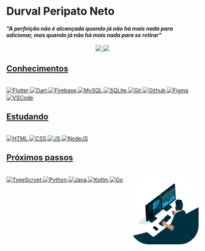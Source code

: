 <h1> Durval Peripato Neto </h1>
<h4><i><b>"A perfeição não é alcançada quando já não há mais nada para adicionar, mas quando já não há mais nada para se retirar"</b></i></h4>
<div align="center">
  <a href="https://github.com/durvalperipato">
  <img height="180em" src="https://github-readme-stats.vercel.app/api?username=durvalperipato&show_icons=true&theme=merko&include_all_commits=true&count_private=true"/>
  <img height="180em" src="https://github-readme-stats.vercel.app/api/top-langs/?username=durvalperipato&layout=compact&langs_count=7&theme=dark"/>
 </div>
 


<h2>Conhecimentos</h2>
<div style="display: inline_block"><br>
<div align="left">
  <img align="center" alt="Flutter" height="50" width="50" src="https://cdn.jsdelivr.net/gh/devicons/devicon/icons/flutter/flutter-original.svg"/>
  <img align="center" alt="Dart" height="50" width="50" src="https://cdn.jsdelivr.net/gh/devicons/devicon/icons/dart/dart-original-wordmark.svg"/>  
  <img align="center" alt="Firebase" height="50" width="50" src="https://cdn.jsdelivr.net/gh/devicons/devicon/icons/firebase/firebase-plain-wordmark.svg"/>
  <img align="center" alt="MySQL" height="50" width="50" src="https://cdn.jsdelivr.net/gh/devicons/devicon/icons/mysql/mysql-original-wordmark.svg"/>
  <img align="center" alt="SQLite" height="50" width="50" src="https://cdn.jsdelivr.net/gh/devicons/devicon/icons/sqlite/sqlite-original-wordmark.svg"/>
  <img align="center" alt="Git" height="50" width="50" src="https://cdn.jsdelivr.net/gh/devicons/devicon/icons/git/git-original-wordmark.svg"/>
  <img align="center" alt="Github" height="50" width="50" src="https://cdn.jsdelivr.net/gh/devicons/devicon/icons/github/github-original-wordmark.svg"/>
  <img align="center" alt="Figma" height="50" width="50" src="https://cdn.jsdelivr.net/gh/devicons/devicon/icons/figma/figma-original.svg"/>
  <img align="center" alt="VSCode" height="50" width="50" src="https://cdn.jsdelivr.net/gh/devicons/devicon/icons/vscode/vscode-original-wordmark.svg"/>
</div>

<h2>Estudando</h2>
<div style="display: inline_block"><br>
   <img align="center" alt="HTML" height="50" width="50" src="https://cdn.jsdelivr.net/gh/devicons/devicon/icons/html5/html5-original.svg"/>
   <img align="center" alt="CSS" height="50" width="50" src="https://cdn.jsdelivr.net/gh/devicons/devicon/icons/css3/css3-original-wordmark.svg"/>
   <img align="center" alt="JS" height="50" width="50" src="https://cdn.jsdelivr.net/gh/devicons/devicon/icons/javascript/javascript-original.svg"/>
   <img align="center" alt="NodeJS" height="50" width="50" src="https://cdn.jsdelivr.net/gh/devicons/devicon/icons/nodejs/nodejs-original-wordmark.svg"/>   
</div>  

<h2>Próximos passos</h2>
<div style="display: inline_block"><br>
   <img align="center" alt="TypeScrypt" height="50" width="50" src="https://cdn.jsdelivr.net/gh/devicons/devicon/icons/typescript/typescript-original.svg"/>
   <img align="center" alt="Python" height="50" width="50" src="https://cdn.jsdelivr.net/gh/devicons/devicon/icons/python/python-original.svg"/>
   <img align="center" alt="Java" height="50" width="50" src="https://cdn.jsdelivr.net/gh/devicons/devicon/icons/java/java-original-wordmark.svg"/>
   <img align="center" alt="Kotlin" height="50" width="50" src="https://cdn.jsdelivr.net/gh/devicons/devicon/icons/kotlin/kotlin-original.svg"/>
   <img align="center" alt="Go" height="50" width="50" src="https://cdn.jsdelivr.net/gh/devicons/devicon/icons/go/go-original.svg"/>
    <img align="right" alt="Coding-gif" height="180" width="180" style="border-radius:50px" src="https://github.com/durvalperipato/durvalperipato/blob/main/programmer.gif">
</div>  
